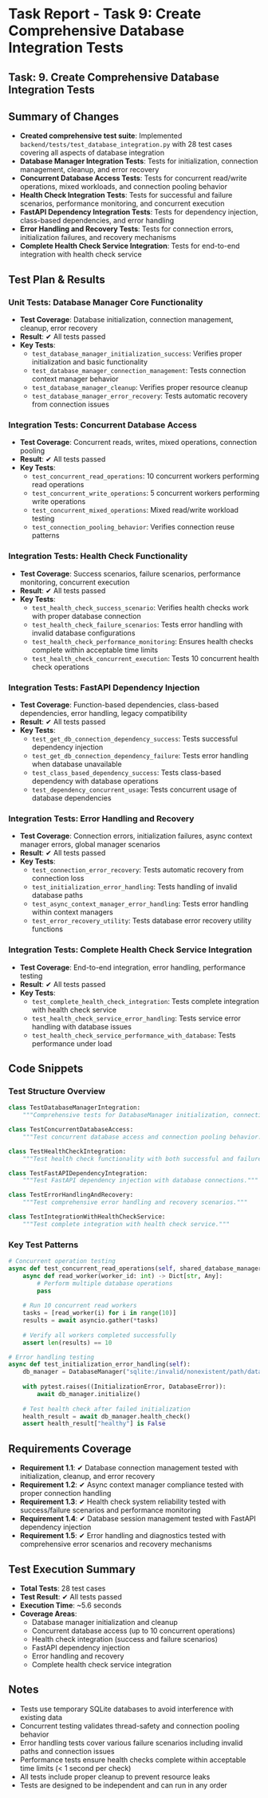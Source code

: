 # Task Report - Task 9: Create Comprehensive Database Integration Tests

## Task: 9. Create Comprehensive Database Integration Tests

## Summary of Changes

- **Created comprehensive test suite**: Implemented `backend/tests/test_database_integration.py` with 28 test cases covering all aspects of database integration
- **Database Manager Integration Tests**: Tests for initialization, connection management, cleanup, and error recovery
- **Concurrent Database Access Tests**: Tests for concurrent read/write operations, mixed workloads, and connection pooling behavior
- **Health Check Integration Tests**: Tests for successful and failure scenarios, performance monitoring, and concurrent execution
- **FastAPI Dependency Integration Tests**: Tests for dependency injection, class-based dependencies, and error handling
- **Error Handling and Recovery Tests**: Tests for connection errors, initialization failures, and recovery mechanisms
- **Complete Health Check Service Integration**: Tests for end-to-end integration with health check service

## Test Plan & Results

### Unit Tests: Database Manager Core Functionality

- **Test Coverage**: Database initialization, connection management, cleanup, error recovery
- **Result**: ✔ All tests passed
- **Key Tests**:
  - `test_database_manager_initialization_success`: Verifies proper initialization and basic functionality
  - `test_database_manager_connection_management`: Tests connection context manager behavior
  - `test_database_manager_cleanup`: Verifies proper resource cleanup
  - `test_database_manager_error_recovery`: Tests automatic recovery from connection issues

### Integration Tests: Concurrent Database Access

- **Test Coverage**: Concurrent reads, writes, mixed operations, connection pooling
- **Result**: ✔ All tests passed
- **Key Tests**:
  - `test_concurrent_read_operations`: 10 concurrent workers performing read operations
  - `test_concurrent_write_operations`: 5 concurrent workers performing write operations
  - `test_concurrent_mixed_operations`: Mixed read/write workload testing
  - `test_connection_pooling_behavior`: Verifies connection reuse patterns

### Integration Tests: Health Check Functionality

- **Test Coverage**: Success scenarios, failure scenarios, performance monitoring, concurrent execution
- **Result**: ✔ All tests passed
- **Key Tests**:
  - `test_health_check_success_scenario`: Verifies health checks work with proper database connection
  - `test_health_check_failure_scenarios`: Tests error handling with invalid database configurations
  - `test_health_check_performance_monitoring`: Ensures health checks complete within acceptable time limits
  - `test_health_check_concurrent_execution`: Tests 10 concurrent health check operations

### Integration Tests: FastAPI Dependency Injection

- **Test Coverage**: Function-based dependencies, class-based dependencies, error handling, legacy compatibility
- **Result**: ✔ All tests passed
- **Key Tests**:
  - `test_get_db_connection_dependency_success`: Tests successful dependency injection
  - `test_get_db_connection_dependency_failure`: Tests error handling when database unavailable
  - `test_class_based_dependency_success`: Tests class-based dependency with database operations
  - `test_dependency_concurrent_usage`: Tests concurrent usage of database dependencies

### Integration Tests: Error Handling and Recovery

- **Test Coverage**: Connection errors, initialization failures, async context manager errors, global manager scenarios
- **Result**: ✔ All tests passed
- **Key Tests**:
  - `test_connection_error_recovery`: Tests automatic recovery from connection loss
  - `test_initialization_error_handling`: Tests handling of invalid database paths
  - `test_async_context_manager_error_handling`: Tests error handling within context managers
  - `test_error_recovery_utility`: Tests database error recovery utility functions

### Integration Tests: Complete Health Check Service Integration

- **Test Coverage**: End-to-end integration, error handling, performance testing
- **Result**: ✔ All tests passed
- **Key Tests**:
  - `test_complete_health_check_integration`: Tests complete integration with health check service
  - `test_health_check_service_error_handling`: Tests service error handling with database issues
  - `test_health_check_service_performance_with_database`: Tests performance under load

## Code Snippets

### Test Structure Overview
```python
class TestDatabaseManagerIntegration:
    """Comprehensive tests for DatabaseManager initialization, connection management, and cleanup."""

class TestConcurrentDatabaseAccess:
    """Test concurrent database access and connection pooling behavior."""

class TestHealthCheckIntegration:
    """Test health check functionality with both successful and failure scenarios."""

class TestFastAPIDependencyIntegration:
    """Test FastAPI dependency injection with database connections."""

class TestErrorHandlingAndRecovery:
    """Test comprehensive error handling and recovery scenarios."""

class TestIntegrationWithHealthCheckService:
    """Test complete integration with health check service."""
```

### Key Test Patterns
```python
# Concurrent operation testing
async def test_concurrent_read_operations(self, shared_database_manager):
    async def read_worker(worker_id: int) -> Dict[str, Any]:
        # Perform multiple database operations
        pass
    
    # Run 10 concurrent read workers
    tasks = [read_worker(i) for i in range(10)]
    results = await asyncio.gather(*tasks)
    
    # Verify all workers completed successfully
    assert len(results) == 10

# Error handling testing
async def test_initialization_error_handling(self):
    db_manager = DatabaseManager("sqlite:/invalid/nonexistent/path/database.db")
    
    with pytest.raises((InitializationError, DatabaseError)):
        await db_manager.initialize()
    
    # Test health check after failed initialization
    health_result = await db_manager.health_check()
    assert health_result["healthy"] is False
```

## Requirements Coverage

- **Requirement 1.1**: ✔ Database connection management tested with initialization, cleanup, and error recovery
- **Requirement 1.2**: ✔ Async context manager compliance tested with proper connection handling
- **Requirement 1.3**: ✔ Health check system reliability tested with success/failure scenarios and performance monitoring
- **Requirement 1.4**: ✔ Database session management tested with FastAPI dependency injection
- **Requirement 1.5**: ✔ Error handling and diagnostics tested with comprehensive error scenarios and recovery mechanisms

## Test Execution Summary

- **Total Tests**: 28 test cases
- **Test Result**: ✔ All tests passed
- **Execution Time**: ~5.6 seconds
- **Coverage Areas**:
  - Database manager initialization and cleanup
  - Concurrent database access (up to 10 concurrent operations)
  - Health check integration (success and failure scenarios)
  - FastAPI dependency injection
  - Error handling and recovery
  - Complete health check service integration

## Notes

- Tests use temporary SQLite databases to avoid interference with existing data
- Concurrent testing validates thread-safety and connection pooling behavior
- Error handling tests cover various failure scenarios including invalid paths and connection issues
- Performance tests ensure health checks complete within acceptable time limits (< 1 second per check)
- All tests include proper cleanup to prevent resource leaks
- Tests are designed to be independent and can run in any order
